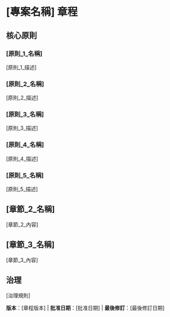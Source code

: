 # [專案名稱] 章程
<!-- 範例：規格章程、任務流程章程等 -->

## 核心原則

### [原則_1_名稱]
<!-- 範例：一、函式庫優先 -->
[原則_1_描述]
<!-- 範例：每個功能都始於一個獨立的函式庫；函式庫必須是自足的、可獨立測試的、有文件的；需要有明確的目的 - 沒有僅用於組織的函式庫 -->

### [原則_2_名稱]
<!-- 範例：二、CLI 介面 -->
[原則_2_描述]
<!-- 範例：每個函式庫都透過 CLI 公開功能；文字輸入/輸出協定：stdin/args → stdout，錯誤 → stderr；支援 JSON + 人類可讀格式 -->

### [原則_3_名稱]
<!-- 範例：三、測試優先 (不可協商) -->
[原則_3_描述]
<!-- 範例：強制 TDD：撰寫測試 → 使用者核准 → 測試失敗 → 然後實作；嚴格執行紅-綠-重構循環 -->

### [原則_4_名稱]
<!-- 範例：四、整合測試 -->
[原則_4_描述]
<!-- 範例：需要整合測試的重點領域：新函式庫合約測試、合約變更、服務間通訊、共享結構 -->

### [原則_5_名稱]
<!-- 範例：五、可觀測性，六、版本控制與破壞性變更，七、簡潔性 -->
[原則_5_描述]
<!-- 範例：文字 I/O 確保可除錯性；需要結構化日誌；或：主版.次版.組建版格式；或：從簡開始，YAGNI 原則 -->

## [章節_2_名稱]
<!-- 範例：額外限制、安全性要求、效能標準等 -->

[章節_2_內容]
<!-- 範例：技術堆疊要求、合規標準、部署政策等 -->

## [章節_3_名稱]
<!-- 範例：開發工作流程、審查流程、品質閘門等 -->

[章節_3_內容]
<!-- 範例：程式碼審查要求、測試閘門、部署核准流程等 -->

## 治理
<!-- 範例：本章程優先於所有其他實務；修訂需要文件、核准、遷移計畫 -->

[治理規則]
<!-- 範例：所有 PR/審查都必須驗證合規性；複雜性必須有正當理由；使用 [指引檔案] 作為執行時開發指引 -->

**版本**：[章程版本] | **批准日期**：[批准日期] | **最後修訂**：[最後修訂日期]
<!-- 範例：版本：2.1.1 | 批准日期：2025-06-13 | 最後修訂：2025-07-16 -->